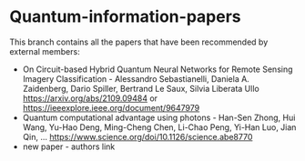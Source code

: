# Quantum-information-papers

This branch contains all the papers that have been recommended by external members:

- On Circuit-based Hybrid Quantum Neural Networks for Remote Sensing Imagery Classification - Alessandro Sebastianelli, Daniela A. Zaidenberg, Dario Spiller, Bertrand Le Saux, Silvia Liberata Ullo 
https://arxiv.org/abs/2109.09484 or https://ieeexplore.ieee.org/document/9647979
- Quantum computational advantage using photons - Han-Sen Zhong, Hui Wang, Yu-Hao Deng, Ming-Cheng Chen, Li-Chao Peng, Yi-Han Luo, Jian Qin, ... 
https://www.science.org/doi/10.1126/science.abe8770
- new paper - authors
   link
